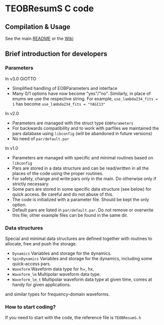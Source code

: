 # TEOBResumS C code

## Compilation & Usage

See the main [README](../README.md) or the [Wiki](https://bitbucket.org/eob_ihes/teobresums/wiki/Home)

## Brief introduction for developers

### Parameters

In v3.0 GIOTTO

 * Simplified handling of EOBParameters and interface
 * Many 0/1 options have now become "yes"/"no". Similarly, in place of enums we use the respective string. 
   For example, `use_lambda234_fits = 1` has become `use_lambda234_fits = "YAGI13"`

In v2.0

 * Parameters are managed with the struct type `EOBParameters`
 * For backwards compatibility and to work with parfiles we maintained the pars database using `libconfig` (will be abandoned in future versions)
 * No need of `par/default.par`

In v1.0

 * Parameters are managed with specific and minimal routines based on `libconfig`
 * Pars are stored in a data structure and can be read/written in all the places of the code using the proper routines.
 * For safety, change and write pars only in the main. Do otherwise only if strictly necessary.
 * Some pars are stored in some specific data structure (see below) for quick access. Be careful and do not abuse of this.  
 * The code is initialized with a parameter file. Should be kept the only option.
 * Default pars are listed in `par/default.par`. Do not remove or overwrite this file; other example files can be found in the same dir.

### Data structures

Special and minimal data structures are defined together with routines to allocate, free and push the storage.

 * `Dynamics` Variables and storage for the dynamics.
 * `SpinDynamics` Variables and storage for the dynamics, including some quick-access pars.
 * `Waveform` Waveform data type for h+, hx.
 * `Waveform_lm` Multipolar waveform data type.
 * `Waveform_lm_t` Multipolar waveform data type at given time, comes at handy for given applications.

and similar types for frequency-domain waveforms.

### How to start coding?

If you need to start with the code, the reference file is `TEOBResumS.h`











